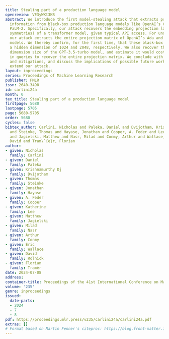 ```yaml
---
title: Stealing part of a production language model
openreview: VE3yWXt3KB
abstract: We introduce the first model-stealing attack that extracts precise, nontrivial
  information from black-box production language models like OpenAI’s ChatGPT or Google’s
  PaLM-2. Specifically, our attack recovers the embedding projection layer (up to
  symmetries) of a transformer model, given typical API access. For under $20 USD,
  our attack extracts the entire projection matrix of OpenAI’s Ada and Babbage language
  models. We thereby confirm, for the first time, that these black-box models have
  a hidden dimension of 1024 and 2048, respectively. We also recover the exact hidden
  dimension size of the GPT-3.5-turbo model, and estimate it would cost under \$2,000
  in queries to recover the entire projection matrix. We conclude with potential defenses
  and mitigations, and discuss the implications of possible future work that could
  extend our attack.
layout: inproceedings
series: Proceedings of Machine Learning Research
publisher: PMLR
issn: 2640-3498
id: carlini24a
month: 0
tex_title: Stealing part of a production language model
firstpage: 5680
lastpage: 5705
page: 5680-5705
order: 5680
cycles: false
bibtex_author: Carlini, Nicholas and Paleka, Daniel and Dvijotham, Krishnamurthy Dj
  and Steinke, Thomas and Hayase, Jonathan and Cooper, A. Feder and Lee, Katherine
  and Jagielski, Matthew and Nasr, Milad and Conmy, Arthur and Wallace, Eric and Rolnick,
  David and Tram\`{e}r, Florian
author:
- given: Nicholas
  family: Carlini
- given: Daniel
  family: Paleka
- given: Krishnamurthy Dj
  family: Dvijotham
- given: Thomas
  family: Steinke
- given: Jonathan
  family: Hayase
- given: A. Feder
  family: Cooper
- given: Katherine
  family: Lee
- given: Matthew
  family: Jagielski
- given: Milad
  family: Nasr
- given: Arthur
  family: Conmy
- given: Eric
  family: Wallace
- given: David
  family: Rolnick
- given: Florian
  family: Tramèr
date: 2024-07-08
address:
container-title: Proceedings of the 41st International Conference on Machine Learning
volume: '235'
genre: inproceedings
issued:
  date-parts:
  - 2024
  - 7
  - 8
pdf: https://proceedings.mlr.press/v235/carlini24a/carlini24a.pdf
extras: []
# Format based on Martin Fenner's citeproc: https://blog.front-matter.io/posts/citeproc-yaml-for-bibliographies/
---
```

